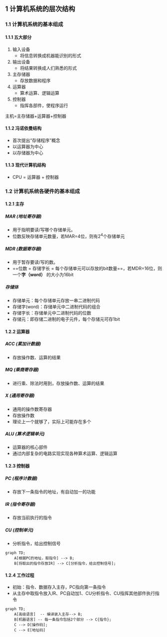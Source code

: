 ## 1 计算机系统的层次结构

### 1.1 计算机系统的基本组成


#### 1.1.1 五大部分

1. 输入设备
	- 将信息转换成机器能识别的形式
2. 输出设备
	 - 将结果转换成人们熟悉的形式
3. 主存储器
	- 存放数据和程序
4. 运算器
	- 算术运算、逻辑运算
5. 控制器 
	- 指挥各部件，使程序运行

主机=主存储器+运算器+控制器

#### 1.1.2 冯诺依曼结构
- 首次提出“存储程序”概念
- 以运算器为中心
- 以存储器为中心

#### 1.1.3 现代计算机结构
- CPU = 运算器 + 控制器

### 1.2 计算机系统各硬件的基本组成

#### 1.2.1 主存

##### MAR (地址寄存器)

- 用于指明要读/写哪个存储单元。
- 位数反映存储单元数量，若MAR=4位，则有$2^4$个存储单元
##### MDR (数据寄存器)

- 用于暂存要读/写的数。
- ==位数 = 存储字长 = 每个存储单元可以存放的bit数量==，若MDR=16位，则一个**字（word）** 的大小为16bit

##### 存储体


- 存储单元：每个存储单元存放一串二进制代码
- 存储字(word)：存储单元中二进制代码的组合
- 存储字长：存储单元中二进制代码的位数
- 存储元：即存储二进制的电子元件，每个存储元可存1bit


#### 1.2.2 运算器
##### ACC (累加计数器)

- 存放操作数、运算的结果
##### MQ (乘商寄存器)

- 进行乘、除法时用到，存放操作数、运算的结果
##### X (通用寄存器)

- 通用的操作数寄存器
- 存放操作数
- 理论上一个就够了，实际上可能存在多个


##### **ALU (算术逻辑单元)**

- 运算器的核心部件
- 通过内部复杂的电路实现实现各种算术运算、逻辑运算

#### 1.2.3 控制器
##### PC (程序计数器)

- 存放下一条指令的地址，有自动加一的功能


#####  IR (指令寄存器)

- 存放当前执行的指令

#####  **CU (控制单元)**

- 分析指令，给出控制信号

~~~mermaid
graph TD;
    A[根据PC的地址，取指令] --> B;
	B[将取出的指令存放IR] --> C[分析指令，给出控制信号];
~~~

#### 1.2.4 工作过程


- 初始：指令、数据存入主存，PC指向第一条指令
- 从主存中取指令放入IR、PC自动加1、CU分析指令、CU指挥其他部件执行指令

~~~mermaid
graph TD;
    A[高级语言]  -- 编译装入主存--> B;
	B[机器语言] -- 每一条指令包括2个部分 --> C{指令};
	C --> D[操作码];
	C --> E[地址码]
	
~~~

